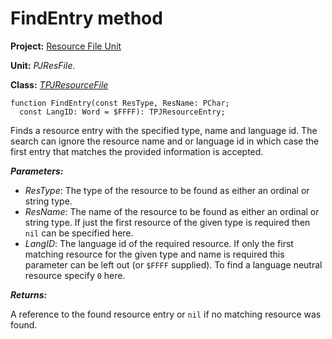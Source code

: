 # FindEntry method #

**Project:** [Resource File Unit](ResFileUnit.md)

**Unit:** _PJResFile_.

**Class:** _[TPJResourceFile](TPJResourceFile.md)_

```
function FindEntry(const ResType, ResName: PChar;
  const LangID: Word = $FFFF): TPJResourceEntry;
```

Finds a resource entry with the specified type, name and language id. The search can ignore the resource name and or language id in which case the first entry that matches the provided information is accepted.

**_Parameters:_**

  * _ResType_: The type of the resource to be found as either an ordinal or string type.
  * _ResName_: The name of the resource to be found as either an ordinal or string type. If just the first resource of the given type is required then `nil` can be specified here.
  * _LangID_: The language id of the required resource. If only the first matching resource for the given type and name is required this parameter can be left out (or `$FFFF` supplied). To find a language neutral resource specify `0` here.

**_Returns:_**

A reference to the found resource entry or `nil` if no matching resource was found.